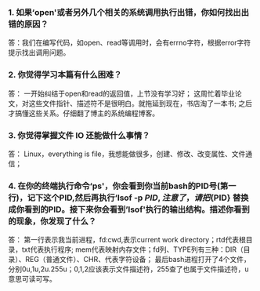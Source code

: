 
### 1. 如果‘open'或者另外几个相关的系统调用执行出错，你如何找出出错的原因？

答：我们在编写代码，如open、read等调用时，会有errno字符，根据error字符提示找出调用问题。

### 2. 你觉得学习本篇有什么困难？

答： 一开始纠结于open和read的返回值，上节没有学习好；
     这周忙着毕业论文，对这些文件指针、描述符不是很明白。就拖延到现在，书店淘了一本书;
     之后才搞懂这些关系。仔细翻了博主的系统编程博客。

### 3. 你觉得掌握文件 IO 还能做什么事情？

答： Linux，everything is file，我想能做很多，创建、修改、改变属性、文件通信；

### 4. 在你的终端执行命令‘ps'，你会看到你当前bash的PID号(第一行)，记下这个PID,然后再执行‘lsof -p ${PID}, 注意了，请把${PID} 替换成你看到的PID。接下来你会看到’lsof'执行的输出结构。描述你看到的现象，你发现了什么？

答： 第一行表示我当前进程，fd:cwd,表示current work directory；rtd代表根目录，txt代表执行程序;
     mem代表映射内存文件；fd列、TYPE列有三种：DIR（目录）、REG（普通文件）、CHR、代表字符设备；
     最后bash进程打开了4个文件，分别0u,1u,2u.255u；0,1,2应该表示文件描述符，255查了也属于文件描述符，u意思可读可写。
